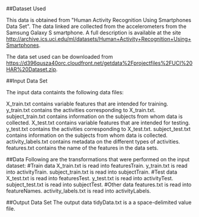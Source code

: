 ##Dataset Used

This data is obtained from "Human Activity Recognition Using Smartphones Data Set". The data linked are collected from the accelerometers from the Samsung Galaxy S smartphone. A full description is available at the site http://archive.ics.uci.edu/ml/datasets/Human+Activity+Recognition+Using+Smartphones.

The data set used can be downloaded from https://d396qusza40orc.cloudfront.net/getdata%2Fprojectfiles%2FUCI%20HAR%20Dataset.zip.

##Input Data Set

The input data containts the following data files:

X_train.txt contains variable features that are intended for training.
y_train.txt contains the activities corresponding to X_train.txt.
subject_train.txt contains information on the subjects from whom data is collected.
X_test.txt contains variable features that are intended for testing.
y_test.txt contains the activities corresponding to X_test.txt.
subject_test.txt contains information on the subjects from whom data is collected.
activity_labels.txt contains metadata on the different types of activities.
features.txt contains the name of the features in the data sets.

##Data
Following are the transformations that were performed on the input dataset:
#Train data
X_train.txt is read into featuresTrain.
y_train.txt is read into activityTrain.
subject_train.txt is read into subjectTrain.
#Test data
X_test.txt is read into featuresTest.
y_test.txt is read into activityTest.
subject_test.txt is read into subjectTest.
#Other data
features.txt is read into featureNames.
activity_labels.txt is read into activityLabels.

##Output Data Set
The output data tidyData.txt is a a space-delimited value file.
